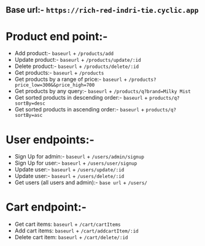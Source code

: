 ## Base url:-  `https://rich-red-indri-tie.cyclic.app`
# Product end point:-
  - Add product:- `baseurl` + `/products/add`
  - Update product:- `baseurl` + `/products/update/:id`
  - Delete product:- `baseurl` + `/products/delete/:id`
  - Get products:-  `baseurl` + `/products`
  - Get products by a range of price:- `baseurl` + `/products?price_low=300&&price_high=700`
  - Get products by any query:- `baseurl` + `/products/q?brand=Milky Mist`
  - Get sorted products in descending order:-  `baseurl` + `products/q?sortBy=desc`
  - Get sorted products in ascending order:-  `baseurl` + `products/q?sortBy=asc`


# User endpoints:-
  - Sign Up for admin:- `baseurl` + `/users/admin/signup`
  - Sign Up for user:- `baseurl` + `/users/user/signup`
  - Update user:- `baseurl` + `/users/update/:id`
  - Update user:- `baseurl` + `/users/delete/:id`
  - Get users (all users and admin):- `base url` + `/users/`

# Cart endpoint:- 
  - Get cart items: `baseurl` + `/cart/cartItems`
  - Add cart items: `baseurl` + `/cart/addcartItem/:id`
  - Delete cart item: `baseurl` + `/cart/delete/:id`
